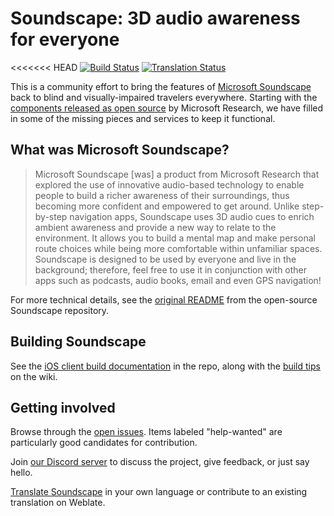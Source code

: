 # Soundscape: 3D audio awareness for everyone

<<<<<<< HEAD
[![Build Status](https://github.com/openscape-community/openscape/actions/workflows/build-for-testflight.yml/badge.svg)](https://github.com/openscape-community/openscape/actions/workflows/build-for-testflight.yml)
[![Translation Status](https://hosted.weblate.org/widgets/openscape/-/svg-badge.svg)](https://hosted.weblate.org/engage/openscape/)

This is a community effort to bring the features of [Microsoft Soundscape](https://www.microsoft.com/en-us/research/product/soundscape/) back to blind and visually-impaired travelers everywhere. Starting with the [components released as open source](https://github.com/microsoft/soundscape) by Microsoft Research, we have filled in some of the missing pieces and services to keep it functional.

## What was Microsoft Soundscape?

>Microsoft Soundscape \[was] a product from Microsoft Research that explored the use of innovative audio-based technology to enable people to build a richer awareness of their surroundings, thus becoming more confident and empowered to get around. Unlike step-by-step navigation apps, Soundscape uses 3D audio cues to enrich ambient awareness and provide a new way to relate to the environment. It allows you to build a mental map and make personal route choices while being more comfortable within unfamiliar spaces. Soundscape is designed to be used by everyone and live in the background; therefore, feel free to use it in conjunction with other apps such as podcasts, audio books, email and even GPS navigation!

For more technical details, see the [original README](https://github.com/microsoft/soundscape/blob/main/README.md) from the open-source Soundscape repository.

## Building Soundscape

See the [iOS client build documentation](https://github.com/openscape-community/openscape/blob/main/docs/ios-client/onboarding.md) in the repo, along with the [build tips](https://github.com/openscape-community/openscape/wiki/build-tips) on the wiki.

## Getting involved

Browse through the [open issues](https://github.com/openscape-community/openscape/issues). Items labeled "help-wanted" are particularly good candidates for contribution.

Join [our Discord server](https://discord.gg/VQHkZJ8mcA) to discuss the project, give feedback, or just say hello.

[Translate Soundscape](https://hosted.weblate.org/engage/openscape/) in your own language or contribute to an existing translation on Weblate.
